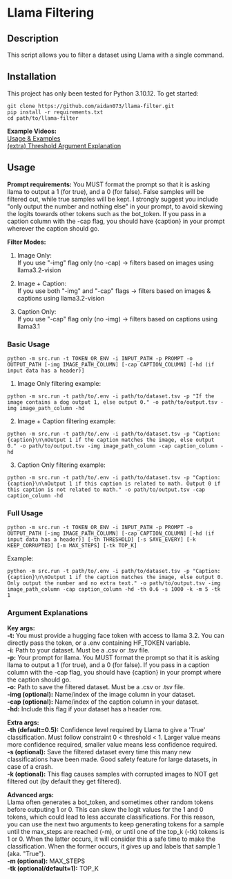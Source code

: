 # Llama Filtering

## Description
This script allows you to filter a dataset using Llama with a single command.

## Installation

This project has only been tested for Python 3.10.12. To get started:

```
git clone https://github.com/aidan073/llama-filter.git
pip install -r requirements.txt
cd path/to/llama-filter
```
  
**Example Videos:**  
[Usage & Examples](https://www.youtube.com/watch?v=Vhy5E8jTCWs)  
[(extra) Threshold Argument Explanation](https://www.youtube.com/watch?v=hePC_rnJaWM)  
  
## Usage  
**Prompt requirements:** You MUST format the prompt so that it is asking llama to output a 1 (for true), and a 0 (for false). False samples will be filtered out, while true samples will be kept. I strongly suggest you include "only output the number and nothing else" in your prompt, to avoid skewing the logits towards other tokens such as the bot_token. If you pass in a caption column with the -cap flag, you should have {caption} in your prompt wherever the caption should go.  
  
**Filter Modes:**  
1. Image Only:  
If you use "-img" flag only (no -cap) → filters based on images using llama3.2-vision  
  
2. Image + Caption:  
If you use both "-img" and "-cap" flags → filters based on images & captions using llama3.2-vision  
  
3. Caption Only:  
If you use "-cap" flag only (no -img) → filters based on captions using llama3.1

### Basic Usage
```
python -m src.run -t TOKEN_OR_ENV -i INPUT_PATH -p PROMPT -o OUTPUT_PATH [-img IMAGE_PATH_COLUMN] [-cap CAPTION_COLUMN] [-hd (if input data has a header)]
```
1. Image Only filtering example:
```
python -m src.run -t path/to/.env -i path/to/dataset.tsv -p "If the image contains a dog output 1, else output 0." -o path/to/output.tsv -img image_path_column -hd
```
2. Image + Caption filtering example:
```
python -m src.run -t path/to/.env -i path/to/dataset.tsv -p "Caption: {caption}\n\nOutput 1 if the caption matches the image, else output 0." -o path/to/output.tsv -img image_path_column -cap caption_column -hd
```  
3. Caption Only filtering example:   
```
python -m src.run -t path/to/.env -i path/to/dataset.tsv -p "Caption: {caption}\n\nOutput 1 if this caption is related to math. Output 0 if this caption is not related to math." -o path/to/output.tsv -cap caption_column -hd
```

### Full Usage
```
python -m src.run -t TOKEN_OR_ENV -i INPUT_PATH -p PROMPT -o OUTPUT_PATH [-img IMAGE_PATH_COLUMN] [-cap CAPTION_COLUMN] [-hd (if input data has a header)] [-th THRESHOLD] [-s SAVE_EVERY] [-k KEEP_CORRUPTED] [-m MAX_STEPS] [-tk TOP_K]
```
Example:
```
python -m src.run -t path/to/.env -i path/to/dataset.tsv -p "Caption: {caption}\n\nOutput 1 if the caption matches the image, else output 0. Only output the number and no extra text." -o path/to/output.tsv -img image_path_column -cap caption_column -hd -th 0.6 -s 1000 -k -m 5 -tk 1
```

### Argument Explanations  
**Key args:**  
**-t:** You must provide a hugging face token with access to llama 3.2. You can directly pass the token, or a .env containing HF_TOKEN variable.  
**-i:** Path to your dataset. Must be a .csv or .tsv file.  
**-p:** Your prompt for llama. You MUST format the prompt so that it is asking llama to output a 1 (for true), and a 0 (for false). If you pass in a caption column with the -cap flag, you should have {caption} in your prompt where the caption should go.  
**-o:** Path to save the filtered dataset. Must be a .csv or .tsv file.  
**-img (optional):** Name/index of the image column in your dataset.  
**-cap (optional):** Name/index of the caption column in your dataset.  
**-hd:** Include this flag if your dataset has a header row.  
  
**Extra args:**  
**-th (default=0.5):** Confidence level required by Llama to give a 'True' classification. Must follow constraint 0 < threshold < 1. Larger value means more confidence required, smaller value means less confidence required.  
**-s (optional):** Save the filtered dataset every time this many new classifications have been made. Good safety feature for large datasets, in case of a crash.  
**-k (optional):** This flag causes samples with corrupted images to NOT get filtered out (by default they get filtered).  
  
**Advanced args:**  
Llama often generates a bot_token, and sometimes other random tokens before outputing 1 or 0. This can skew the logit values for the 1 and 0 tokens, which could lead to less accurate classifications. For this reason, you can use the next two arguments to keep generating tokens for a sample until the max_steps are reached (-m), or until one of the top_k (-tk) tokens is 1 or 0. When the latter occurs, it will consider this a safe time to make the classification. When the former occurs, it gives up and labels that sample 1 (aka. "True").  
**-m (optional):** MAX_STEPS  
**-tk (optional/default=1):** TOP_K